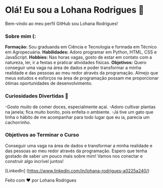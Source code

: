 # Olá! Eu sou a Lohana Rodrigues 👋

Bem-vindo ao meu perfil GitHub sou Lohana Rodrigues!

### Sobre mim (:

**Formação:** Sou graduanda em Ciência e Tecnologia e formada em Técnico em Agropecuária.
**Habilidades:** Adoro programar em Python, HTML, CSS e JavaScript.
**Hobbies:** Nas horas vagas, gosto de estar em contato com a natureza, ler, ir a festas e praticar atividades físicas.
**Objetivos:** Quero conseguir uma vaga na área de dados e poder transformar a minha realidade e das pessoas ao meu redor através da programação. Almejo que meus estudos e esforços na área de programação possam me proporcionar ótimas oportunidades de desenvolvimento.


### Curiosidades Divertidas 🎉

-Gosto muito de comer doces, especialmente açaí.
-Adoro cultivar plantas na janela; fica muito bonito, pois enfeita o ambiente.
-Já tive um gato que tinha o hábito de me acompanhar para todo lugar que eu ia, parecia um cachorrinho.

### Objetivos ao Terminar o Curso

Conseguir uma vaga na área de dados e transformar a minha realidade e das pessoas ao meu redor através da programação.
Espero que tenha gostado de saber um pouco mais sobre mim! Vamos nos conectar e construir algo incrível juntos!

[LinkedIn] (https://www.linkedin.com/in/lohana-rodrigues-a0225a240/)

Feito com ❤️ por Lohana Rodrigues




